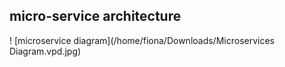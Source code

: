 ## micro-service architecture
! [microservice diagram](/home/fiona/Downloads/Microservices Diagram.vpd.jpg)
